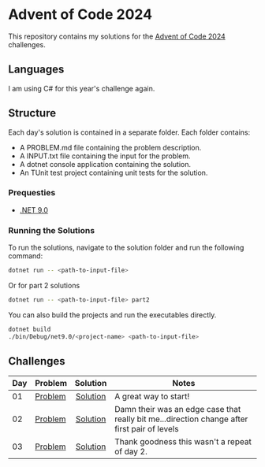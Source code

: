 # Advent of Code 2024

This repository contains my solutions for the [Advent of Code 2024](https://adventofcode.com/2024) challenges.

## Languages

I am using C# for this year's challenge again.

## Structure

Each day's solution is contained in a separate folder. Each folder contains:

- A PROBLEM.md file containing the problem description.
- A INPUT.txt file containing the input for the problem.
- A dotnet console application containing the solution.
- An TUnit test project containing unit tests for the solution.

### Prequesties

- [.NET 9.0](https://dotnet.microsoft.com/download/dotnet/9.0)

### Running the Solutions

To run the solutions, navigate to the solution folder and run the following command:

```bash
dotnet run -- <path-to-input-file>
```

Or for part 2 solutions

```bash
dotnet run -- <path-to-input-file> part2
```

You can also build the projects and run the executables directly.

```bash
dotnet build
./bin/Debug/net9.0/<project-name> <path-to-input-file>
```

## Challenges

| Day | Problem                    |              Solution               | Notes                                                                                        |
|-----|----------------------------|:-----------------------------------:|----------------------------------------------------------------------------------------------|
| 01  | [Problem](./01/PROBLEM.md) | [Solution](./01/HistorianHysteria/) | A great way to start!                                                                        |
| 02  | [Problem](./02/PROBLEM.md) |  [Solution](./02/RedNosedReports/)  | Damn their was an edge case that really bit me...direction change after first pair of levels |
| 03  | [Problem](./03/PROBLEM.md) |    [Solution](./03/MullItOver/)     | Thank goodness this wasn't a repeat of day 2.                                                |

